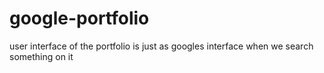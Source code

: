 # google-portfolio
user interface of the portfolio is just as googles interface when we search something on it
